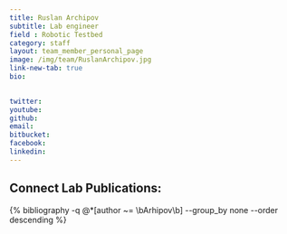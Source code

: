 ```yaml
---
title: Ruslan Archipov
subtitle: Lab engineer
field : Robotic Testbed
category: staff
layout: team_member_personal_page
image: /img/team/RuslanArchipov.jpg
link-new-tab: true
bio:
    

twitter: 
youtube: 
github: 
email: 
bitbucket: 
facebook: 
linkedin: 
---
```


## Connect Lab Publications: 

 {% bibliography -q @*[author ~= \bArhipov\b] --group_by none --order descending %}
